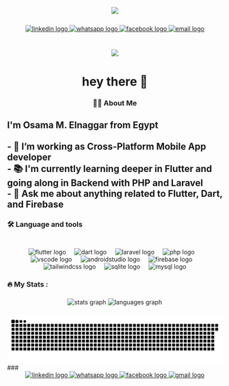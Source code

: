 <div align="center">
  <img height="187" src="https://avatars.githubusercontent.com/u/109289535?v=4"  />
</div>

###

<div align="center">
  <a href="https://www.linkedin.com/in/osama-m-elnagar-69909018b/">
    <img src="https://img.shields.io/static/v1?message=LinkedIn&logo=linkedin&label=&color=0077B5&logoColor=white&labelColor=&style=for-the-badge" height="25" alt="linkedin logo"  />
  </a>
  <a href="https://wa.me/+201094157080">
    <img src="https://img.shields.io/static/v1?message=Whatsapp&logo=whatsapp&label=&color=25D366&logoColor=white&labelColor=&style=for-the-badge" height="25" alt="whatsapp logo"  />
  </a>
  <a href="https://m.facebook.com/100039248505708/">
    <img src="https://img.shields.io/static/v1?message=Facebook&logo=facebook&label=&color=1877F2&logoColor=white&labelColor=&style=for-the-badge" height="25" alt="facebook logo"  />
  </a>
  <a href="mailto:osamaelngar98@gmail.com">
    <img src="https://img.shields.io/static/v1?message=Email&logo=gmail&label=&color=EA4335&logoColor=white&labelColor=&style=for-the-badge" height="25" alt="email logo"  />
  </a>
</div>

###

<br clear="both">

<div align="center">
  <img src="https://visitor-badge.laobi.icu/badge?page_id=OsamaElnagar.OsamaElnagar&"  />
</div>

###

<h1 align="center">hey there 👋</h1>

###

<h3 align="center">👩‍💻  About Me</h3>

###

<h2 align="left">I'm Osama M. Elnaggar from Egypt<br><br>- 🔭 I’m working as Cross-Platform Mobile App developer<br>- 📚 I'm currently learning deeper in Flutter and going along in Backend with PHP and Laravel<br>- 💬 Ask me about anything related to Flutter, Dart, and Firebase</h2>

###

<h3 align="left">🛠 Language and tools</h3>

###

<br clear="both">

<div align="center">
  <img src="https://cdn.jsdelivr.net/gh/devicons/devicon/icons/flutter/flutter-original.svg" height="80" alt="flutter logo"  />
  <img width="12" />
  <img src="https://cdn.jsdelivr.net/gh/devicons/devicon/icons/dart/dart-original.svg" height="80" alt="dart logo"  />
  <img width="12" />
  <img src="https://cdn.jsdelivr.net/gh/devicons/devicon/icons/laravel/laravel-original.svg" height="80" alt="laravel logo"  />
  <img width="12" />
  <img src="https://cdn.jsdelivr.net/gh/devicons/devicon/icons/php/php-original.svg" height="80" alt="php logo"  />
  <img width="12" />
  <img src="https://cdn.jsdelivr.net/gh/devicons/devicon/icons/vscode/vscode-original.svg" height="80" alt="vscode logo"  />
  <img width="12" />
  <img src="https://cdn.jsdelivr.net/gh/devicons/devicon/icons/androidstudio/androidstudio-original.svg" height="80" alt="androidstudio logo"  />
  <img width="12" />
  <img src="https://cdn.jsdelivr.net/gh/devicons/devicon/icons/firebase/firebase-plain-wordmark.svg" height="80" alt="firebase logo"  />
  <img width="12" />
  <img src="https://cdn.jsdelivr.net/gh/devicons/devicon/icons/tailwindcss/tailwindcss-original-wordmark.svg" height="80" alt="tailwindcss logo"  />
  <img width="12" />
  <img src="https://cdn.jsdelivr.net/gh/devicons/devicon/icons/sqlite/sqlite-original.svg" height="80" alt="sqlite logo"  />
  <img width="12" />
  <img src="https://cdn.jsdelivr.net/gh/devicons/devicon/icons/mysql/mysql-original.svg" height="80" alt="mysql logo"  />
</div>

###

<h3 align="left">🔥   My Stats :</h3>

###

<div align="center">
  <img src="https://github-readme-stats.vercel.app/api?username=OsamaElnagar&hide_title=false&hide_rank=false&show_icons=true&include_all_commits=true&count_private=true&disable_animations=false&theme=dracula&locale=en&hide_border=false&order=1" height="250" alt="stats graph"  />
  <img src="https://github-readme-stats.vercel.app/api/top-langs?username=OsamaElnagar&locale=en&hide_title=false&layout=compact&card_width=320&langs_count=5&theme=dracula&hide_border=false&order=2" height="150" alt="languages graph"  />
</div>

###
<img src="https://raw.githubusercontent.com/OsamaElnagar/OsamaElnagar/bdf820269ceb4730c23ac4196a8df90b37d1fb08/snake.svg" alt="Snake animation" />
###

<br clear="both">

<div align="center">
  <a href="https://www.linkedin.com/in/osama-m-elnagar-69909018b/">
    <img src="https://raw.githubusercontent.com/maurodesouza/profile-readme-generator/master/src/assets/icons/social/linkedin/default.svg" width="63" height="51" alt="linkedin logo"  />
  </a>
  <a href="https://wa.me/+201094157080">
    <img src="https://raw.githubusercontent.com/maurodesouza/profile-readme-generator/master/src/assets/icons/social/whatsapp/default.svg" width="63" height="51" alt="whatsapp logo"  />
  </a>
  <a href="https://m.facebook.com/100039248505708/">
    <img src="https://raw.githubusercontent.com/maurodesouza/profile-readme-generator/master/src/assets/icons/social/facebook/default.svg" width="63" height="51" alt="facebook logo"  />
  </a>
  <a href="mailto:osamaelngar98@gmail.com">
    <img src="https://raw.githubusercontent.com/maurodesouza/profile-readme-generator/master/src/assets/icons/social/gmail/default.svg" width="63" height="51" alt="gmail logo"  />
  </a>
</div>

###

<div align="left">
</div>

###
